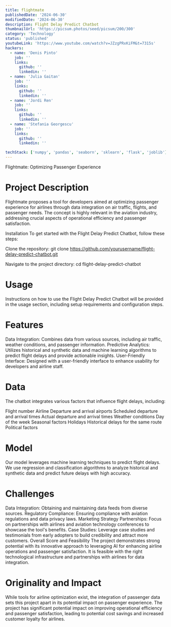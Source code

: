 ```yaml
---
title: flightmate
publishedDate: '2024-06-30'
modifiedDate: '2024-06-30'
description: Flight Delay Predict Chatbot
thumbnailUrl: 'https://picsum.photos/seed/picsum/200/300'
category: 'Technology'
status: 'published'
youtubeLink: 'https://www.youtube.com/watch?v=JZzgPRxKiFM&t=7315s'
hackers:
  - name: 'Denis Pinto'
    job: ''
    links:
      github: ''
      linkedin: ''
  - name: 'Julia Gaitan'
    job: ''
    links:
      github: ''
      linkedin: ''
  - name: 'Jordi Ren'
    job: ''
    links:
      github: ''
      linkedin: ''
  - name: 'Stefania Georgescu'
    job: ''
    links:
      github: ''
      linkedin: ''

techStack: ['numpy', 'pandas', 'seaborn', 'sklearn', 'flask', 'joblib']
---
```


Flightmate: Optimizing Passenger Experience

# Project Description

Flightmate proposes a tool for developers aimed at optimizing passenger experience for airlines through data integration on air traffic, flights, and passenger needs. The concept is highly relevant in the aviation industry, addressing crucial aspects of operational efficiency and passenger satisfaction.

Installation
To get started with the Flight Delay Predict Chatbot, follow these steps:

Clone the repository:
git clone https://github.com/yourusername/flight-delay-predict-chatbot.git

Navigate to the project directory:
cd flight-delay-predict-chatbot

# Usage

Instructions on how to use the Flight Delay Predict Chatbot will be provided in the usage section, including setup requirements and configuration steps.

# Features

Data Integration: Combines data from various sources, including air traffic, weather conditions, and passenger information.
Predictive Analytics: Utilizes historical and synthetic data and machine learning algorithms to predict flight delays and provide actionable insights.
User-Friendly Interface: Designed with a user-friendly interface to enhance usability for developers and airline staff.

# Data

The chatbot integrates various factors that influence flight delays, including:

Flight number
Airline
Departure and arrival airports
Scheduled departure and arrival times
Actual departure and arrival times
Weather conditions
Day of the week
Seasonal factors
Holidays
Historical delays for the same route
Political factors

# Model

Our model leverages machine learning techniques to predict flight delays. We use regression and classification algorithms to analyze historical and synthetic data and predict future delays with high accuracy.

# Challenges

Data Integration: Obtaining and maintaining data feeds from diverse sources.
Regulatory Compliance: Ensuring compliance with aviation regulations and data privacy laws.
Marketing Strategy
Partnerships: Focus on partnerships with airlines and aviation technology conferences to showcase the tool's benefits.
Case Studies: Leverage case studies and testimonials from early adopters to build credibility and attract more customers.
Overall Score and Feasibility
The project demonstrates strong potential with its innovative approach to leveraging AI for enhancing airline operations and passenger satisfaction. It is feasible with the right technological infrastructure and partnerships with airlines for data integration.

# Originality and Impact

While tools for airline optimization exist, the integration of passenger data sets this project apart in its potential impact on passenger experience. The project has significant potential impact on improving operational efficiency and passenger satisfaction, leading to potential cost savings and increased customer loyalty for airlines.

<YouTube id="JZzgPRxKiFM" timestamp="7315" thumbnail="https://picsum.photos/seed/picsum/200/300"/>
